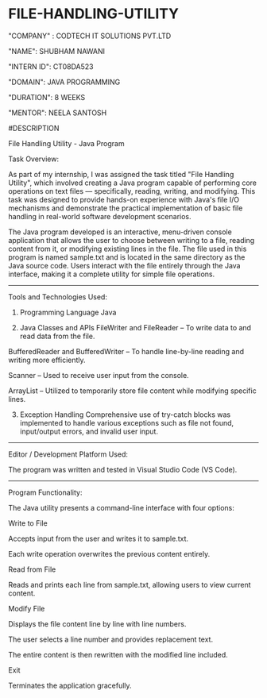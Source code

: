 # FILE-HANDLING-UTILITY

"COMPANY" : CODTECH IT SOLUTIONS PVT.LTD

"NAME": SHUBHAM NAWANI

"INTERN ID": CT08DA523

"DOMAIN": JAVA PROGRAMMING

"DURATION": 8 WEEKS

"MENTOR": NEELA SANTOSH

#DESCRIPTION 

File Handling Utility - Java Program

Task Overview:

As part of my internship, I was assigned the task titled "File Handling Utility", which involved creating a Java program capable of performing core operations on text files — specifically, reading, writing, and modifying. This task was designed to provide hands-on experience with Java's file I/O mechanisms and demonstrate the practical implementation of basic file handling in real-world software development scenarios.

The Java program developed is an interactive, menu-driven console application that allows the user to choose between writing to a file, reading content from it, or modifying existing lines in the file. The file used in this program is named sample.txt and is located in the same directory as the Java source code. Users interact with the file entirely through the Java interface, making it a complete utility for simple file operations.

----------------------------------------------------------------------------
Tools and Technologies Used:

1. Programming Language
Java

2. Java Classes and APIs
FileWriter and FileReader – To write data to and read data from the file.

BufferedReader and BufferedWriter – To handle line-by-line reading and writing more efficiently.

Scanner – Used to receive user input from the console.

ArrayList – Utilized to temporarily store file content while modifying specific lines.

3. Exception Handling
Comprehensive use of try-catch blocks was implemented to handle various exceptions such as file not found, input/output errors, and invalid user input.

----------------------------------------------------------------------------
Editor / Development Platform Used:

The program was written and tested in Visual Studio Code (VS Code). 

----------------------------------------------------------------------------
Program Functionality:

The Java utility presents a command-line interface with four options:

Write to File

Accepts input from the user and writes it to sample.txt.

Each write operation overwrites the previous content entirely.

Read from File

Reads and prints each line from sample.txt, allowing users to view current content.

Modify File

Displays the file content line by line with line numbers.

The user selects a line number and provides replacement text.

The entire content is then rewritten with the modified line included.

Exit

Terminates the application gracefully.

